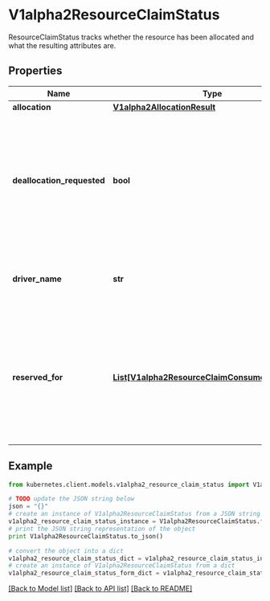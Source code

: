 # V1alpha2ResourceClaimStatus

ResourceClaimStatus tracks whether the resource has been allocated and what the resulting attributes are.

## Properties

Name | Type | Description | Notes
------------ | ------------- | ------------- | -------------
**allocation** | [**V1alpha2AllocationResult**](V1alpha2AllocationResult.md) |  | [optional] 
**deallocation_requested** | **bool** | DeallocationRequested indicates that a ResourceClaim is to be deallocated.  The driver then must deallocate this claim and reset the field together with clearing the Allocation field.  While DeallocationRequested is set, no new consumers may be added to ReservedFor. | [optional] 
**driver_name** | **str** | DriverName is a copy of the driver name from the ResourceClass at the time when allocation started. | [optional] 
**reserved_for** | [**List[V1alpha2ResourceClaimConsumerReference]**](V1alpha2ResourceClaimConsumerReference.md) | ReservedFor indicates which entities are currently allowed to use the claim. A Pod which references a ResourceClaim which is not reserved for that Pod will not be started.  There can be at most 32 such reservations. This may get increased in the future, but not reduced. | [optional] 

## Example

```python
from kubernetes.client.models.v1alpha2_resource_claim_status import V1alpha2ResourceClaimStatus

# TODO update the JSON string below
json = "{}"
# create an instance of V1alpha2ResourceClaimStatus from a JSON string
v1alpha2_resource_claim_status_instance = V1alpha2ResourceClaimStatus.from_json(json)
# print the JSON string representation of the object
print V1alpha2ResourceClaimStatus.to_json()

# convert the object into a dict
v1alpha2_resource_claim_status_dict = v1alpha2_resource_claim_status_instance.to_dict()
# create an instance of V1alpha2ResourceClaimStatus from a dict
v1alpha2_resource_claim_status_form_dict = v1alpha2_resource_claim_status.from_dict(v1alpha2_resource_claim_status_dict)
```
[[Back to Model list]](../README.md#documentation-for-models) [[Back to API list]](../README.md#documentation-for-api-endpoints) [[Back to README]](../README.md)


